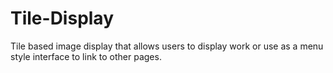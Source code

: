 # Tile-Display

Tile based image display that allows users to display work or use as a menu style interface to link to other pages.
